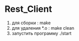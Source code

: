 # Rest_Client

1) для сборки : make
2) для удаления *.o :  make clean
3) запустить программу ./start